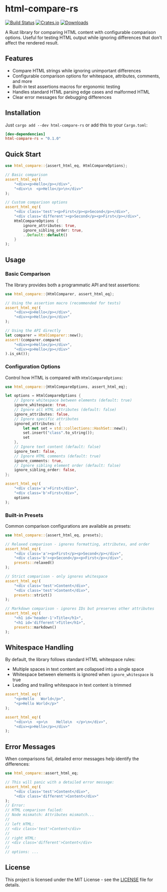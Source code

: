 # html-compare-rs

[![Build Status](https://github.com/[owner]/html-compare-rs/actions/workflows/build.yml/badge.svg)](https://github.com/[owner]/html-compare-rs/actions/workflows/build.yml)
[![Crates.io](https://img.shields.io/crates/v/html-compare-rs.svg)](https://crates.io/crates/html-compare-rs)
[![Downloads](https://img.shields.io/crates/d/html-compare-rs.svg)](https://crates.io/crates/html-compare-rs)

A Rust library for comparing HTML content with configurable comparison options. Useful for testing HTML output while ignoring differences that don't affect the rendered result.

## Features

- Compare HTML strings while ignoring unimportant differences
- Configurable comparison options for whitespace, attributes, comments, and more
- Built-in test assertions macros for ergonomic testing
- Handles standard HTML parsing edge cases and malformed HTML
- Clear error messages for debugging differences

## Installation

Just `cargo add --dev html-compare-rs` or add this to your `Cargo.toml`:

```toml
[dev-dependencies]
html-compare-rs = "0.1.0"
```

## Quick Start

```rust
use html_compare::{assert_html_eq, HtmlCompareOptions};

// Basic comparison
assert_html_eq!(
    "<div><p>Hello</p></div>",
    "<div>\n  <p>Hello</p>\n</div>"
);

// Custom comparison options
assert_html_eq!(
    "<div class='test'><p>First</p><p>Second</p></div>",
    "<div class='different'><p>Second</p><p>First</p></div>",
    HtmlCompareOptions {
        ignore_attributes: true,
        ignore_sibling_order: true,
        ..Default::default()
    }
);
```

## Usage

### Basic Comparison

The library provides both a programmatic API and test assertions:

```rust
use html_compare::{HtmlComparer, assert_html_eq};

// Using the assertion macro (recommended for tests)
assert_html_eq!(
    "<div><p>Hello</p></div>",
    "<div><p>Hello</p></div>"
);

// Using the API directly
let comparer = HtmlComparer::new();
assert!(comparer.compare(
    "<div><p>Hello</p></div>",
    "<div><p>Hello</p></div>"
).is_ok());
```

### Configuration Options

Control how HTML is compared with `HtmlCompareOptions`:

```rust
use html_compare::{HtmlCompareOptions, assert_html_eq};

let options = HtmlCompareOptions {
    // Ignore whitespace between elements (default: true)
    ignore_whitespace: true,
    // Ignore all HTML attributes (default: false)
    ignore_attributes: false,
    // Ignore specific attributes
    ignored_attributes: {
        let mut set = std::collections::HashSet::new();
        set.insert("class".to_string());
        set
    },
    // Ignore text content (default: false)
    ignore_text: false,
    // Ignore HTML comments (default: true)
    ignore_comments: true,
    // Ignore sibling element order (default: false)
    ignore_sibling_order: false,
};

assert_html_eq!(
    "<div class='a'>First</div>",
    "<div class='b'>First</div>",
    options
);
```

### Built-in Presets

Common comparison configurations are available as presets:

```rust
use html_compare::{assert_html_eq, presets};

// Relaxed comparison - ignores formatting, attributes, and order
assert_html_eq!(
    "<div class='a'><p>First</p><p>Second</p></div>",
    "<div class='b'><p>Second</p><p>First</p></div>",
    presets::relaxed()
);

// Strict comparison - only ignores whitespace
assert_html_eq!(
    "<div class='test'>Content</div>",
    "<div class='test'>Content</div>",
    presets::strict()
);

// Markdown comparison - ignores IDs but preserves other attributes
assert_html_eq!(
    "<h1 id='header-1'>Title</h1>",
    "<h1 id='different'>Title</h1>",
    presets::markdown()
);
```

## Whitespace Handling

By default, the library follows standard HTML whitespace rules:
- Multiple spaces in text content are collapsed into a single space
- Whitespace between elements is ignored when `ignore_whitespace` is true
- Leading and trailing whitespace in text content is trimmed

```rust
assert_html_eq!(
    "<p>Hello   World</p>",
    "<p>Hello World</p>"
);

assert_html_eq!(
    "<div>\n  <p>\n    Hello\n  </p>\n</div>",
    "<div><p>Hello</p></div>"
);
```

## Error Messages

When comparisons fail, detailed error messages help identify the differences:

```rust
use html_compare::assert_html_eq;

// This will panic with a detailed error message:
assert_html_eq!(
    "<div class='test'>Content</div>",
    "<div class='different'>Content</div>"
);
// Error:
// HTML comparison failed:
// Node mismatch: Attributes mismatch...
// 
// left HTML:
// <div class='test'>Content</div>
// 
// right HTML:
// <div class='different'>Content</div>
//
// options: ...
```

## License

This project is licensed under the MIT License - see the [LICENSE](LICENSE) file for details.
